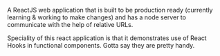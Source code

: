 A ReactJS web application that is built to be production ready (currently learning & working to make changes) 
and has a node server to communicate with the help of relative URLs. 


Speciality of this react application is that it demonstrates use of React Hooks in functional components. 
Gotta say they are pretty handy.
